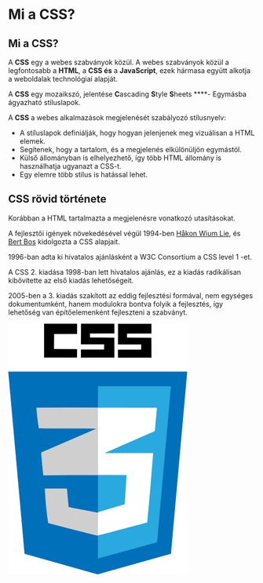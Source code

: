 # Mi a CSS?

## Mi a CSS?

A **CSS** egy a webes szabványok közül. A webes szabványok közül a legfontosabb a **HTML**, a **CSS és** a **JavaScript**, ezek hármasa együtt alkotja a weboldalak technológiai alapját.

A **CSS** egy mozaikszó, jelentése **C**ascading **S**tyle **S**heets ****- Egymásba ágyazható stíluslapok.

A **CSS** a webes alkalmazások megjelenését szabályozó stílusnyelv:

* A stíluslapok definiálják, hogy hogyan jelenjenek meg vizuálisan a HTML elemek.
* Segítenek, hogy a tartalom, és a megjelenés elkülönüljön egymástól.
* Külső állományban is elhelyezhető, így több HTML állomány is használhatja ugyanazt a CSS-t.
* Egy elemre több stílus is hatással lehet.

## CSS rövid története

Korábban a HTML tartalmazta a megjelenésre vonatkozó utasításokat.

A fejlesztői igények növekedésével végül 1994-ben [Håkon Wium Lie](https://hu.wikipedia.org/w/index.php?title=H%C3%A5kon_Wium_Lie&action=edit&redlink=1), és [Bert Bos](https://hu.wikipedia.org/w/index.php?title=Bert_Bos&action=edit&redlink=1) kidolgozta a CSS alapjait.

1996-ban adta ki hivatalos ajánlásként a W3C Consortium a CSS level 1 -et.

A CSS 2. kiadása 1998-ban lett hivatalos ajánlás, ez a kiadás radikálisan kibővítette az első kiadás lehetőségeit.

2005-ben a 3. kiadás szakított az eddig fejlesztési formával, nem egységes dokumentumként, hanem modulokra bontva folyik a fejlesztés, így lehetőség van építőelemenként fejleszteni a szabványt.

![](.gitbook/assets/css3.png)

